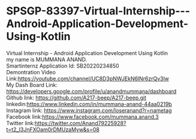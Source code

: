 # SPSGP-83397-Virtual-Internship---Android-Application-Development-Using-Kotlin
Virtual Internship - Android Application Development Using Kotlin                
my name is MUMMANA ANAND.                                    
Smartinternz Application Id: SB20220234850         
Demontration Video Link:https://youtube.com/channel/UC8D3pNWJEkN6lNr6zrQv3lw       
My Dash Board Link: https://developers.google.com/profile/u/anandmummana/dashboard    
Github link: https://github.com/A217-beep/A217-beep.git     
linkedin:https://www.linkedin.com/in/mummana-anand-44aa0219b          
Instagram link: https://www.instagram.com/loseranand?r=nametag       
Facebook link:https://www.facebook.com/mummana.anand.3  
Twitter link:https://twitter.com/Anand79225928?t=t2_I3JnFXOam0rDMUzaMyw&s=08  

